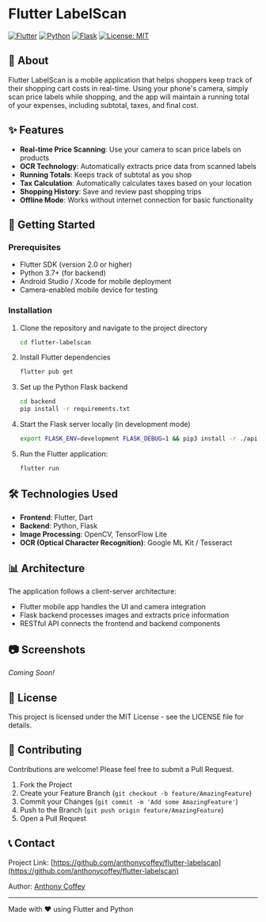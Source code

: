 # Flutter LabelScan

[![Flutter](https://img.shields.io/badge/Flutter-02569B?style=for-the-badge&logo=flutter&logoColor=white)](https://flutter.dev/)
[![Python](https://img.shields.io/badge/Python-3776AB?style=for-the-badge&logo=python&logoColor=white)](https://www.python.org/)
[![Flask](https://img.shields.io/badge/Flask-000000?style=for-the-badge&logo=flask&logoColor=white)](https://flask.palletsprojects.com/)
[![License: MIT](https://img.shields.io/badge/License-MIT-yellow.svg)](https://opensource.org/licenses/MIT)

## 📱 About

Flutter LabelScan is a mobile application that helps shoppers keep track of their shopping cart costs in real-time. Using your phone's camera, simply scan price labels while shopping, and the app will maintain a running total of your expenses, including subtotal, taxes, and final cost.

## ✨ Features

- **Real-time Price Scanning**: Use your camera to scan price labels on products
- **OCR Technology**: Automatically extracts price data from scanned labels
- **Running Totals**: Keeps track of subtotal as you shop
- **Tax Calculation**: Automatically calculates taxes based on your location
- **Shopping History**: Save and review past shopping trips
- **Offline Mode**: Works without internet connection for basic functionality

## 🚀 Getting Started

### Prerequisites

- Flutter SDK (version 2.0 or higher)
- Python 3.7+ (for backend)
- Android Studio / Xcode for mobile deployment
- Camera-enabled mobile device for testing

### Installation

1. Clone the repository and navigate to the project directory
   ```bash
   cd flutter-labelscan
   ```

2. Install Flutter dependencies
   ```bash
   flutter pub get
   ```

3. Set up the Python Flask backend
   ```bash
   cd backend
   pip install -r requirements.txt
   ```

4. Start the Flask server locally (in development mode)
   ```bash
   export FLASK_ENV=development FLASK_DEBUG=1 && pip3 install -r ./api/requirements.txt && python3 -m flask --app api/app:create_app run --reload -p 5328
   ```

5. Run the Flutter application:
   ```bash
   flutter run
   ```

## 🛠️ Technologies Used

- **Frontend**: Flutter, Dart
- **Backend**: Python, Flask
- **Image Processing**: OpenCV, TensorFlow Lite
- **OCR (Optical Character Recognition)**: Google ML Kit / Tesseract

## 📊 Architecture

The application follows a client-server architecture:
- Flutter mobile app handles the UI and camera integration
- Flask backend processes images and extracts price information
- RESTful API connects the frontend and backend components

## 📷 Screenshots

*Coming Soon!*

## 📜 License

This project is licensed under the MIT License - see the LICENSE file for details.

## 🤝 Contributing

Contributions are welcome! Please feel free to submit a Pull Request.

1. Fork the Project
2. Create your Feature Branch (`git checkout -b feature/AmazingFeature`)
3. Commit your Changes (`git commit -m 'Add some AmazingFeature'`)
4. Push to the Branch (`git push origin feature/AmazingFeature`)
5. Open a Pull Request

## 📞 Contact

Project Link: [https://github.com/anthonycoffey/flutter-labelscan](https://github.com/anthonycoffey/flutter-labelscan)

Author: [Anthony Coffey](https://coffey.codes/)

---

Made with ❤️ using Flutter and Python


